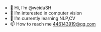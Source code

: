 - 👋 Hi, I’m @weiduSH
- 👀 I’m interested in computer vision
- 🌱 I’m currently learning NLP,CV
- 📫 How to reach me 446143919@qq.com

<!---
weiduSH/weiduSH is a ✨ special ✨ repository because its `README.md` (this file) appears on your GitHub profile.
You can click the Preview link to take a look at your changes.
--->
